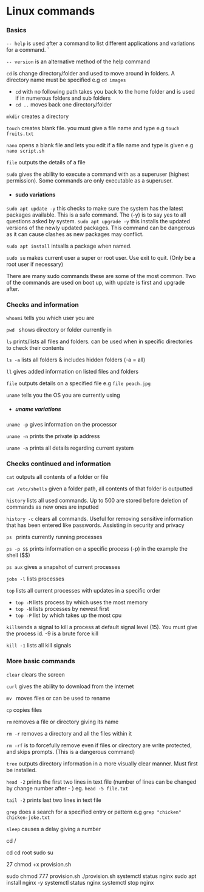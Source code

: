 # Linux commands 

### Basics 

```-- help``` is used after a command to list different applications and variations for a command. `

```-- version``` is an alternative method of the help command

```cd``` is change directory/folder and used to move around in folders. A directory name must be specified e.g ```cd images```
* ```cd``` with no following path takes you back to the home folder and is used if in numerous folders and sub folders
* ```cd ..``` moves back one directory/folder

```mkdir``` creates a directory 

```touch``` creates blank file. you must give a file name and type e.g ```touch fruits.txt```

```nano```  opens a blank file and lets you edit if a file name and type is given e.g ```nano script.sh```

```file``` outputs the details of a file


```sudo``` gives the ability to execute a command with as a superuser (highest permission). Some commands are only executable as a superuser.

* #### sudo variations 

```sudo apt update -y``` this checks to make sure the system has the latest packages available. This is a safe command. The (-y) is to say yes to all questions asked by system.
```sudo apt upgrade -y``` this installs the updated versions of the newly updated packages. This command can be dangerous as it can cause clashes as new packages may conflict.

```sudo apt install``` intsalls a package when named. 

```sudo su``` makes current user a super or root user. Use exit to quit. (Only be a root user if necessary)

There are many sudo commands these are some of the most common. Two of the commands are used on boot up, with update is first and upgrade after. 


### Checks and information

```whoami``` tells you which user you are

```pwd ``` shows directory or folder currently in

```ls``` prints/lists all files and folders. can be used when in specific directories to check their contents

```ls -a``` lists all folders & includes hidden folders (-a = all)

```ll``` gives added information on listed files and folders

```file``` outputs details on a specified file e.g ```file peach.jpg``` 

```uname``` tells you the OS you are currently using
 
* ##### uname variations 

```uname -p```  gives information on the processor

```uname -n``` prints the private ip address

```uname -a``` prints all details regarding current system

### Checks continued and information 

```cat```  outputs all contents of a folder or file

```cat /etc/shells``` given a folder path, all contents of that folder is outputted

```history``` lists all used commands. Up to 500 are stored before deletion of commands as new ones are inputted

```history -c``` clears all commands. Useful for removing sensitive information that has been entered like passwords. Assisting in security and privacy
 
 ```ps ``` prints currently running processes

```ps -p $$``` prints information on a specific process (-p) in the example the shell ($$)

```ps aux``` gives a snapshot of current processes

```jobs -l``` lists processes

```top``` lists all current processes with updates in a specific order
* ```top -M``` lists process by which uses the most memory
* ```top -N``` lists processes by newest first
* ```top -P``` list by which takes up the most cpu

```kill```sends a signal to kill a process at default signal level (15).  You must give the process id. -9 is a brute force kill  

```kill -1``` lists all kill signals

### More basic commands

```clear``` clears the screen 

```curl``` gives the ability to download from the internet 

```mv ``` moves files or can be used to rename

```cp``` copies files  
 
```rm``` removes a file or directory giving its name

```rm -r``` removes a directory and all the files within it 

```rm -rf``` is to forcefully remove even if files or directory are write protected, and skips prompts. (This is a dangerous command) 

```tree``` outputs directory information in a more visually clear manner. Must first be installed.


```head -2``` prints the first two lines in text file (number of lines can be changed by change number after - ) eg. ```head -5 file.txt```

```tail -2``` prints last two lines in text file

```grep``` does a search for a specified entry or pattern e.g ```grep "chicken" chicken-joke.txt```

```sleep``` causes a delay giving a number 


cd /
  
  
cd
cd root
sudo su
 


   27  chmod +x provision.sh

sudo chmod 777 provision.sh
./provision.sh
systemctl status nginx
sudo apt install nginx -y
systemctl status nginx
systemctl stop nginx